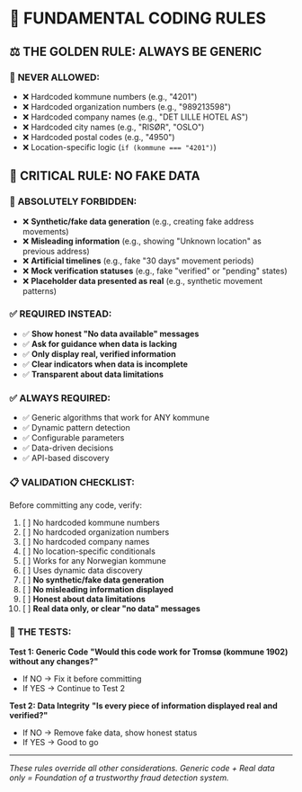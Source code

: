 # 🚨 FUNDAMENTAL CODING RULES

## ⚖️ **THE GOLDEN RULE: ALWAYS BE GENERIC**

### 🚫 **NEVER ALLOWED:**

- ❌ Hardcoded kommune numbers (e.g., "4201")
- ❌ Hardcoded organization numbers (e.g., "989213598")
- ❌ Hardcoded company names (e.g., "DET LILLE HOTEL AS")
- ❌ Hardcoded city names (e.g., "RISØR", "OSLO")
- ❌ Hardcoded postal codes (e.g., "4950")
- ❌ Location-specific logic (`if (kommune === "4201")`)

## 🚨 **CRITICAL RULE: NO FAKE DATA**

### 🚫 **ABSOLUTELY FORBIDDEN:**

- ❌ **Synthetic/fake data generation** (e.g., creating fake address movements)
- ❌ **Misleading information** (e.g., showing "Unknown location" as previous address)
- ❌ **Artificial timelines** (e.g., fake "30 days" movement periods)
- ❌ **Mock verification statuses** (e.g., fake "verified" or "pending" states)
- ❌ **Placeholder data presented as real** (e.g., synthetic movement patterns)

### ✅ **REQUIRED INSTEAD:**

- ✅ **Show honest "No data available" messages**
- ✅ **Ask for guidance when data is lacking**
- ✅ **Only display real, verified information**
- ✅ **Clear indicators when data is incomplete**
- ✅ **Transparent about data limitations**

### ✅ **ALWAYS REQUIRED:**

- ✅ Generic algorithms that work for ANY kommune
- ✅ Dynamic pattern detection
- ✅ Configurable parameters
- ✅ Data-driven decisions
- ✅ API-based discovery

### 📋 **VALIDATION CHECKLIST:**

Before committing any code, verify:

1. [ ] No hardcoded kommune numbers
2. [ ] No hardcoded organization numbers
3. [ ] No hardcoded company names
4. [ ] No location-specific conditionals
5. [ ] Works for any Norwegian kommune
6. [ ] Uses dynamic data discovery
7. [ ] **No synthetic/fake data generation**
8. [ ] **No misleading information displayed**
9. [ ] **Honest about data limitations**
10. [ ] **Real data only, or clear "no data" messages**

### 🎯 **THE TESTS:**

**Test 1: Generic Code**
**"Would this code work for Tromsø (kommune 1902) without any changes?"**

- If NO → Fix it before committing
- If YES → Continue to Test 2

**Test 2: Data Integrity**
**"Is every piece of information displayed real and verified?"**

- If NO → Remove fake data, show honest status
- If YES → Good to go

---

_These rules override all other considerations. Generic code + Real data only = Foundation of a trustworthy fraud detection system._
